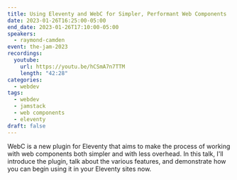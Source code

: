```yaml
---
title: Using Eleventy and WebC for Simpler, Performant Web Components
date: 2023-01-26T16:25:00-05:00
end_date: 2023-01-26T17:10:00-05:00
speakers:
  - raymond-camden
event: the-jam-2023
recordings:
  youtube:
    url: https://youtu.be/hCSmA7n7TTM
    length: "42:28"
categories:
  - webdev
tags:
  - webdev
  - jamstack
  - web components
  - eleventy
draft: false
---
```


WebC is a new plugin for Eleventy that aims to make the process of working with web components both simpler and with less overhead. In
this talk, I'll introduce the plugin, talk about the various features, and demonstrate how you can begin using it in your Eleventy sites now.
